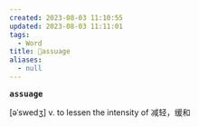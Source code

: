 ```yaml
---
created: 2023-08-03 11:10:55
updated: 2023-08-03 11:11:01
tags:
  - Word
title: 📖assuage
aliases:
  - null
---
```


<pre><strong>assuage</strong></pre>
[əˈswedʒ]
v. to lessen the intensity of 减轻，缓和
